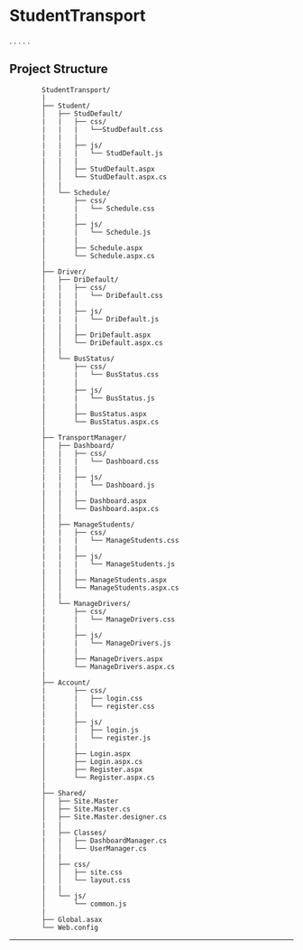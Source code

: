 # StudentTransport

.
.
.
.
.

## Project Structure

            StudentTransport/
            |
            ├── Student/
            │   ├── StudDefault/
            |   |   ├── css/
            |   |   |   └──StudDefault.css
            |   |   |
            |   |   ├── js/
            |   |   |   └── StudDefault.js
            |   |   |
            │   │   ├── StudDefault.aspx
            │   │   └── StudDefault.aspx.cs
            |   |   
            │   └── Schedule/
            |       ├── css/
            |       |   └── Schedule.css
            |       |
            |       ├── js/
            |       |   └── Schedule.js
            |       |
            │       ├── Schedule.aspx
            │       └── Schedule.aspx.cs
            |       
            ├── Driver/
            │   ├── DriDefault/
            |   |   ├── css/
            |   |   |   └── DriDefault.css
            |   |   |
            |   |   ├── js/
            |   |   |   └── DriDefault.js
            |   |   |
            │   │   ├── DriDefault.aspx
            │   │   └── DriDefault.aspx.cs
            |   |
            │   └── BusStatus/
            |       ├── css/
            |       |   └── BusStatus.css
            |       |
            |       ├── js/
            |       |   └── BusStatus.js
            |       |
            │       ├── BusStatus.aspx
            │       └── BusStatus.aspx.cs
            |       
            ├── TransportManager/
            │   ├── Dashboard/
            |   |   ├── css/
            |   |   |   └── Dashboard.css
            |   |   | 
            |   |   ├── js/
            |   |   |   └── Dashboard.js
            |   |   |
            │   │   ├── Dashboard.aspx
            │   │   └── Dashboard.aspx.cs
            |   |   
            │   ├── ManageStudents/
            |   |   ├── css/
            |   |   |   └── ManageStudents.css
            |   |   |
            |   |   ├── js/
            |   |   |   └── ManageStudents.js
            |   |   |
            │   │   ├── ManageStudents.aspx
            │   │   └── ManageStudents.aspx.cs
            |   |   
            │   └── ManageDrivers/
            |       ├── css/
            |       |   └── ManageDrivers.css
            |       | 
            |       ├── js/
            |       |   └── ManageDrivers.js
            |       |
            │       ├── ManageDrivers.aspx
            │       └── ManageDrivers.aspx.cs
            |    
            ├── Account/
            |       ├── css/
            |       |   ├── login.css
            |       |   └── register.css
            |       |
            |       ├── js/
            |       |   ├── login.js
            |       |   └── register.js
            |       |
            │       ├── Login.aspx
            │       ├── Login.aspx.cs
            │       ├── Register.aspx
            │       └── Register.aspx.cs
            |       
            ├── Shared/
            │   ├── Site.Master
            │   ├── Site.Master.cs
            │   ├── Site.Master.designer.cs
            |   |
            |   ├── Classes/
            |   |   ├── DashboardManager.cs
            │   │   └── UserManager.cs
            |   |
            │   ├── css/
            │   │   ├── site.css
            │   │   └── layout.css
            |   |
            │   └── js/
            │       └── common.js
            |   
            ├── Global.asax
            └── Web.config

---

